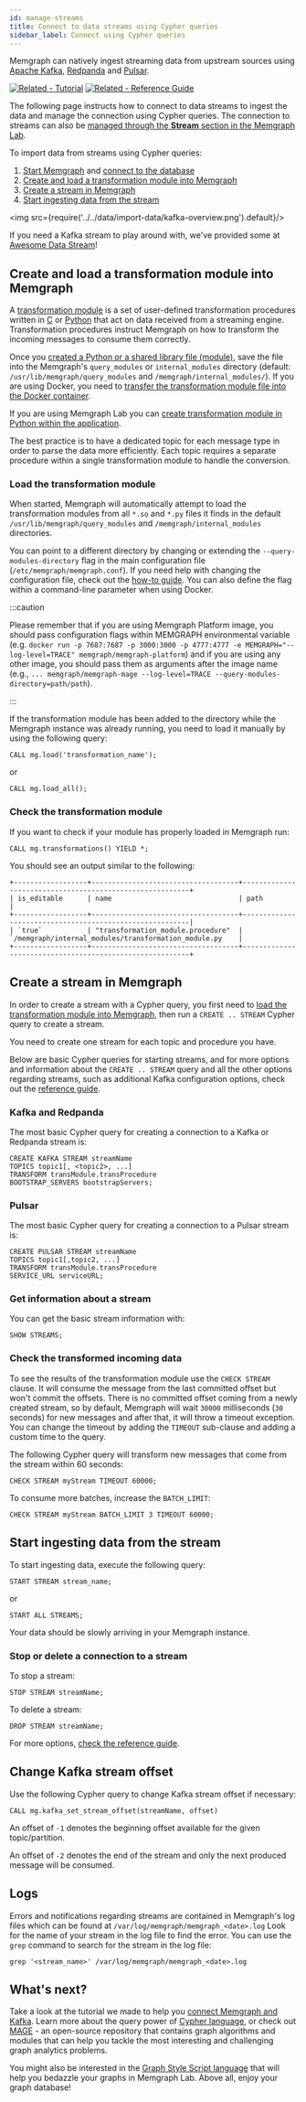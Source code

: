```yaml
---
id: manage-streams
title: Connect to data streams using Cypher queries
sidebar_label: Connect using Cypher queries
---
```


Memgraph can natively ingest streaming data from upstream sources using [Apache
Kafka](https://kafka.apache.org), [Redpanda](https://redpanda.com/) and
[Pulsar](https://pulsar.apache.org/).

[![Related - Tutorial](https://img.shields.io/static/v1?label=Related&message=Tutorial&color=008a00&style=for-the-badge)](/tutorials/graph-stream-processing-with-kafka.md) [![Related - Reference Guide](https://img.shields.io/static/v1?label=Related&message=Reference%20Guide&color=yellow&style=for-the-badge)](/reference-guide/streams/overview.md)

The following page instructs how to connect to data streams to ingest the data
and manage the connection using Cypher queries. The connection to streams can
also be [managed through the **Stream** section in the Memgraph
Lab](/import-data/data-streams/manage-streams-lab.md). 

To import data from streams using Cypher queries:

1. [Start Memgraph](/installation/overview.mdx) and [connect to the database](/connect-to-memgraph/overview.mdx)
2. [Create and load a transformation module into Memgraph](#create-and-load-a-transformation-module-into-memgraph)  
3. [Create a stream in Memgraph](#create-a-stream-in-memgraph)
4. [Start ingesting data from the stream](#start-ingesting-data-from-the-stream)

<img src={require('../../data/import-data/kafka-overview.png').default}/>

If you need a Kafka stream to play around with, we've provided some at [Awesome
Data Stream](https://awesomedata.stream/)! 

## Create and load a transformation module into Memgraph

A [transformation
module](/reference-guide/streams/transformation-modules/overview.md) is a set of
user-defined transformation procedures written in
[C](/reference-guide/streams/transformation-modules/api/c-api.md) or
[Python](/reference-guide/streams/transformation-modules/api/python-api.md) that
act on data received from a streaming engine. Transformation procedures instruct
Memgraph on how to transform the incoming messages to consume them correctly. 

Once you [created a Python or a shared library file
(module)](/reference-guide/streams/transformation-modules/overview.md#creating-a-transformation-module),
save the file into the Memgraph's `query_modules` or `internal_modules`
directory (default: `/usr/lib/memgraph/query_modules` and
`/memgraph/internal_modules/`). If you are using Docker, you need to [transfer
the transformation module file into the Docker
container](/how-to-guides/work-with-docker.md#how-to-copy-files-from-and-to-a-docker-container).

If you are using Memgraph Lab you can [create transformation module in Python within the
application](/reference-guide/streams/transformation-modules/overview.md#creating-transformation-modules-within-memgraph-lab). 

The best practice is to have a dedicated topic for each message type in order to
parse the data more efficiently. Each topic requires a separate procedure within
a single transformation module to handle the conversion.

### Load the transformation module

When started, Memgraph will automatically attempt to load the transformation
modules from all `*.so` and `*.py` files it finds in the default
`/usr/lib/memgraph/query_modules` and `/memgraph/internal_modules` directories.

You can point to a different directory by changing or extending the
`--query-modules-directory` flag in the main configuration file
(`/etc/memgraph/memgraph.conf`). If you need help with changing the
configuration file, check out the [how-to guide](/how-to-guides/config-logs.md).
You can also define the flag within a command-line parameter when using Docker.

:::caution

Please remember that if you are using Memgraph Platform image, you should pass
configuration flags within MEMGRAPH environmental variable (e.g. `docker run -p
7687:7687 -p 3000:3000 -p 4777:4777 -e MEMGRAPH="--log-level=TRACE"
memgraph/memgraph-platform`) and if you are using any other image, you should
pass them as arguments after the image name (e.g., `... memgraph/memgraph-mage
--log-level=TRACE --query-modules-directory=path/path`).

:::

If the transformation module has been added to the directory while the Memgraph
instance was already running, you need to load it manually by using the
following query:

```cypher
CALL mg.load('transformation_name');
```

or

```cypher
CALL mg.load_all();
```

### Check the transformation module

If you want to check if your module has properly loaded in Memgraph run:

```cypher
CALL mg.transformations() YIELD *;
```

You should see an output similar to the following:

```cypher
+------------------+------------------------------------+---------------------------------------------------------+
| is_editable      | name                               | path                                                    |
+------------------+------------------------------------+---------------------------------------------------------|
| `true`           | "transformation_module.procedure"  | `/memgraph/internal_modules/transformation_module.py    |
+------------------+------------------------------------+---------------------------------------------------------+
```

## Create a stream in Memgraph

In order to create a stream with a Cypher query, you first need to [load the
transformation module into
Memgraph](#create-and-load-a-transformation-module-into-memgraph), then
run a `CREATE .. STREAM` Cypher query to create a stream. 

You need to create one stream for each topic and procedure you have.

Below are basic Cypher queries for starting streams, and for more options and
information about the `CREATE .. STREAM` query and all the other options
regarding streams, such as additional Kafka configuration options, check out the
[reference guide](/reference-guide/streams/overview.md).

### Kafka and Redpanda

The most basic Cypher query for creating a connection to a Kafka or Redpanda stream is:

```cypher
CREATE KAFKA STREAM streamName
TOPICS topic1[, <topic2>, ...]
TRANSFORM transModule.transProcedure
BOOTSTRAP_SERVERS bootstrapServers;
```

### Pulsar

The most basic Cypher query for creating a connection to a Pulsar stream is:

```cypher
CREATE PULSAR STREAM streamName
TOPICS topic1[,topic2, ...]
TRANSFORM transModule.transProcedure
SERVICE_URL serviceURL;
```

### Get information about a stream

You can get the basic stream information with:

```cypher
SHOW STREAMS;
```

### Check the transformed incoming data

To see the results of the transformation module use the `CHECK STREAM` clause.
It will consume the message from the last committed offset but won't commit the
offsets. There is no committed offset coming from a newly created stream, so by
default, Memgraph will wait `30000` milliseconds (`30` seconds) for new
messages and after that, it will throw a timeout exception. You can change the
timeout by adding the `TIMEOUT` sub-clause and adding a custom time to the query. 

The following Cypher query will transform new messages that come from the stream
within 60 seconds:

```cypher
CHECK STREAM myStream TIMEOUT 60000;
```

To consume more batches, increase the `BATCH_LIMIT`:

```cypher
CHECK STREAM myStream BATCH_LIMIT 3 TIMEOUT 60000;
```

## Start ingesting data from the stream

To start ingesting data, execute the following query:

```cypher
START STREAM stream_name;
```

or

```cypher
START ALL STREAMS;
```

Your data should be slowly arriving in your Memgraph instance. 

### Stop or delete a connection to a stream

To stop a stream:

```cypher
STOP STREAM streamName;
```

To delete a stream:

```cypher
DROP STREAM streamName;
```

For more options, [check the reference guide](/reference-guide/streams/overview.md#start-a-stream).

## Change Kafka stream offset

Use the following Cypher query to change Kafka stream offset if necessary:

```cypher
CALL mg.kafka_set_stream_offset(streamName, offset)
```

An offset of `-1` denotes the beginning offset available for the given
topic/partition. 

An offset of `-2` denotes the end of the stream and only the
next produced message will be consumed.

## Logs

Errors and notifications regarding streams are contained in Memgraph's log files
which can be found at `/var/log/memgraph/memgraph_<date>.log` Look for the name
of your stream in the log file to find the error. You can use the `grep` command
to search for the stream in the log file:

```
grep '<stream_name>' /var/log/memgraph/memgraph_<date>.log
```

## What's next?

Take a look at the tutorial we made to help you [connect Memgraph and
Kafka](/tutorials/graph-stream-processing-with-kafka.md). Learn more about the
query power of [Cypher language](/cypher-manual), or check out [MAGE](/mage) -
an open-source repository that contains graph algorithms and modules that can
help you tackle the most interesting and challenging graph analytics problems.

You might also be interested in the [Graph Style Script
language](/memgraph-lab/graph-style-script-language) that will help you bedazzle
your graphs in Memgraph Lab. Above all, enjoy your graph database!
